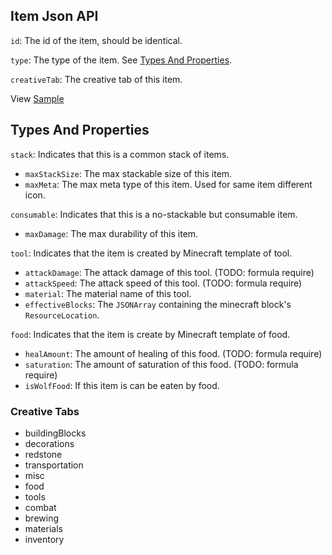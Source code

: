 ## Item Json API
`id`: The id of the item, should be identical.

`type`: The type of the item. See [Types And Properties](#creative-tabs).
 
`creativeTab`: The creative tab of this item.

View [Sample](sample/README.md)
 
## Types And Properties
`stack`: Indicates that this is a common stack of items. 
 * `maxStackSize`: The max stackable size of this item.	
 * `maxMeta`: The max meta type of this item. Used for same item different icon.

`consumable`: Indicates that this is a no-stackable but consumable item.
 * `maxDamage`: The max durability of this item. 
 
`tool`: Indicates that the item is created by Minecraft template of tool.
 * `attackDamage`: The attack damage of this tool. (TODO: formula require)
 * `attackSpeed`: The attack speed of this tool. (TODO: formula require)
 * `material`: The material name of this tool.
 * `effectiveBlocks`: The `JSONArray` containing the minecraft block's `ResourceLocation`.

`food`: Indicates that the item is create by Minecraft template of food.
 * `healAmount`: The amount of healing of this food. (TODO: formula require)
 * `saturation`: The amount of saturation of this food. (TODO: formula require)
 * `isWolfFood`: If this item is can be eaten by food.
 
### Creative Tabs
- buildingBlocks 
- decorations 
- redstone 
- transportation 
- misc 
- food 
- tools 
- combat 
- brewing 
- materials 
- inventory
